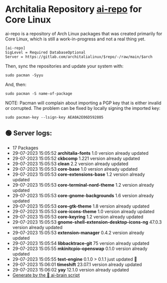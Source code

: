 # Architalia Repository [ai-repo](https://gitlab.com/architalialinux/ai-repo) for Core Linux

ai-repo is a repository of Arch Linux packages that was created primarily for Core Linux, which is still a work-in-progress and not a real thing yet.

```
[ai-repo]
SigLevel = Required DatabaseOptional
Server = https://gitlab.com/architalialinux/$repo/-/raw/main/$arch 
```

Then, sync the repositories and update your system with:

```
sudo pacman -Syyu
```

And, then:

```
sudo pacman -S name-of-package
```

NOTE: Pacman will complain about importing a PGP key that is either invalid or corrupted.  The problem can be fixed by locally signing the imported key:

```
sudo pacman-key --lsign-key AEA0A2E06D592805
```



## 🟢 Server logs:
- 17 Packages
- 29-07-2023 15:05:52 **architalia-fonts** 1.0 version already updated
- 29-07-2023 15:05:52 **ckbcomp** 1.221 version already updated
- 29-07-2023 15:05:53 **clean** 2.2 version already updated
- 29-07-2023 15:05:53 **core-base** 1.0 version already updated
- 29-07-2023 15:05:53 **core-extensions-base** 1.2 version already updated
- 29-07-2023 15:05:53 **core-terminal-nord-theme** 1.2 version already updated
- 29-07-2023 15:05:53 **core-gnome-backgrounds** 1.6 version already updated
- 29-07-2023 15:05:53 **core-gtk-theme** 1.8 version already updated
- 29-07-2023 15:05:53 **core-icons-theme** 1.0 version already updated
- 29-07-2023 15:05:53 **core-keyring** 1.2 version already updated
- 29-07-2023 15:05:53 **gnome-shell-extension-desktop-icons-ng** 47.0.3 version already updated
- 29-07-2023 15:05:53 **extension-manager** 0.4.2 version already updated
- 29-07-2023 15:05:54 **libbacktrace-git** 75 version already updated
- 29-07-2023 15:05:55 **mkinitcpio-openswap** 0.1.0 version already updated
- 29-07-2023 15:05:55 **text-engine** 0.1.0 > 0.1.1 just updated 🔹
- 29-07-2023 15:06:01 **timeshift** 23.07.1 version already updated
- 29-07-2023 15:06:02 **yay** 12.1.0 version already updated
 - [Generate by the 🤖 ai-brain script](https://gitlab.com/architalialinux/ai-repo/-/blob/main/ai-brain)
